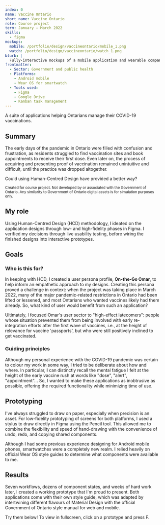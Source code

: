 ```yaml
---
index: 0
name: Vaccine Ontario
short_name: Vaccine Ontario
role: Course project
term: January – March 2022
skills:
  - figma
mockups:
  mobile: /portfolio/design/vaccineontario/mobile_1.png
  watch: /portfolio/design/vaccineontario/watch_1.png
blurb: |
  Fully-interactive mockups of a mobile application and wearable companion app, helping Ontario residents manage their COVID-19 vaccine appointments and certificates.
frontmatter:
  - Sector: Government and public health
  - Platforms:
    - Android mobile
    - Wear OS for smartwatch
  - Tools used:
    - Figma
    - Google Drive
    - Kanban task management
---
```

A suite of applications helping Ontarians manage their COVID-19 vaccinations.

## Summary
The early days of the pandemic in Ontario were filled with confusion and frustration, as residents struggled to find vaccination sites and book appointments to receive their first dose. Even later on, the process of acquiring and presenting proof of vaccination remained unintuitive and difficult, until the practice was dropped altogether.

Could using Human-Centred Design have provided a better way?

<sub>Created for course project. Not developed by or associated with the Government of Ontario. Any similarity to Government of Ontario digital assets is for simulation purposes only.</sub>

## My role
Using Human-Centred Design (HCD) methodology, I ideated on the application designs through low- and high-fidelity phases in Figma. I verified my decisions through live usability testing, before wiring the finished designs into interactive prototypes.

## Goals
### Who is this for?
In keeping with HCD, I created a user persona profile, **On-the-Go Omar**, to help inform an empathetic approach to my designs. Creating this persona proved a challenge in context: when the project was taking place in March 2022, many of the major pandemic-related restrictions in Ontario had been lifted or lessened, and most Ontarians who wanted vaccines likely had them already. So, what kind of user would benefit from such an application?

Ultimately, I focused Omar's user sector to "high-effect latecomers": people whose situation prevented them from being involved with early re-integration efforts after the first wave of vaccines, i.e., at the height of relevance for vaccine 'passports', but who were still positively inclined to get vaccinated.

### Guiding principles
Although my personal experience with the COVID-19 pandemic was certain to colour my work in some way, I tried to be deliberate about how and where. In particular, I can distinctly recall the mental fatigue I felt at the height of the early vaccine rush at words like "dose", "alert", "appointment"... So, I wanted to make these applications as inobtrusive as possible, offering the required functionality while minimizing time of use.

## Prototyping
I've always struggled to draw on paper, especially when precision is an asset. For low-fidelity prototyping of screens for both platforms, I used a stylus to draw directly in Figma using the Pencil tool. This allowed me to combine the flexibility and speed of hand-drawing with the convenience of undo, redo, and copying shared components.

<figure id="vaccine-lofi-mobile"></figure>
<figure id="vaccine-lofi-watch"></figure>

Although I had some previous experience designing for Android mobile phones, smartwatches were a completely new realm. I relied heavily on official Wear OS style guides to determine what components were available to me.

## Results
Seven workflows, dozens of component states, and weeks of hard work later, I created a working prototype that I'm proud to present. Both applications come with their own style guide, which was adapted by intertwining different flavours of Material Design with the official Government of Ontario style manual for web and mobile.

Try them below! To view in fullscreen, click on a prototype and press F.